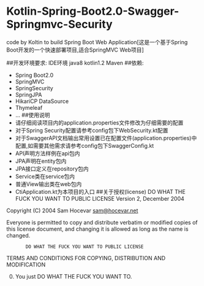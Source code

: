 # Kotlin-Spring-Boot2.0-Swagger-Springmvc-Security
code by Koltin to build Spring Boot Web Application[这是一个基于Spring Boot开发的一个快速部署项目,适合SpringMVC Web项目]

##开发环境要求:
IDE环境 java8 kotlin1.2 Maven
##依赖:
*   Spring Boot2.0
*   SpringMVC
*   SpringSecurity
*   SpringJPA
*   HikariCP DataSource
*   Thymeleaf
*   ...
##使用说明
*   请仔细阅读项目内的application.properties文件修改为仔细需要的配置
*   对于Spring Security配置请参考config包下WebSecurity.kt配置
*   对于SwaggerAPI文档输出常用设置已在配置文件(application.properties)中配置,如需要其他需求请参考config包下SwaggerConfig.kt
*   API声明方法样例在api包内
*   JPA声明在entity包内
*   JPA接口定义在repository包内
*   Service类在service包内
*   普通View输出类在web包内
*   CtiApplication.kt为本项目的入口
##关于授权(license)
    DO WHAT THE FUCK YOU WANT TO PUBLIC LICENSE
                   Version 2, December 2004

Copyright (C) 2004 Sam Hocevar <sam@hocevar.net>

Everyone is permitted to copy and distribute verbatim or modified
copies of this license document, and changing it is allowed as long
as the name is changed.

           DO WHAT THE FUCK YOU WANT TO PUBLIC LICENSE
  TERMS AND CONDITIONS FOR COPYING, DISTRIBUTION AND MODIFICATION

 0. You just DO WHAT THE FUCK YOU WANT TO.